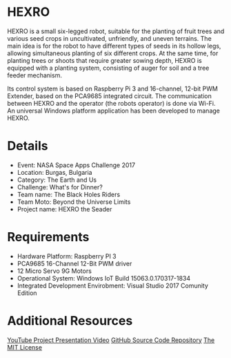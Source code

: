# HEXRO
HEXRO is a small six-legged robot, suitable for the planting of fruit trees and various seed crops in uncultivated, unfriendly, and uneven terrains. The main idea is for the robot to have different types of seeds in its hollow legs, allowing simultaneous planting of six different crops. At the same time, for planting trees or shoots that require greater sowing depth, HEXRO is equipped with a planting system, consisting of auger for soil and a tree feeder mechanism.

Its control system is based on Raspberry Pi 3 and 16-channel, 12-bit PWM Extender, based on the PCA9685 integrated circuit. The communication between HEXRO and the operator (the robots operator) is done via Wi-Fi. An universal Windows platform application has been developed to manage HEXRO.

# Details
* Event: NASA Space Apps Challenge 2017
* Location: Burgas, Bulgaria
* Category: The Earth and Us
* Challenge: What's for Dinner?
* Team name: The Black Holes Riders
* Team Moto: Beyond the Universe Limits
* Project name: HEXRO the Seader

# Requirements
* Hardware Platform: Raspberry PI 3
* PCA9685 16-Channel 12-Bit PWM driver
* 12 Micro Servo 9G Motors 
* Operational System: Windows IoT Build 15063.0.170317-1834
* Integrated Development Envirobment: Visual Studio 2017 Comunity Edition

# Additional Resources
[YouTube Project Presentation Video](https://youtube.com)
[GitHub Source Code Repository](https://github.com/dimitarminchev/HEXRO.git)
[The MIT License](https://opensource.org/licenses/MIT)
